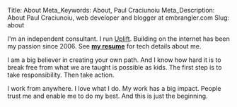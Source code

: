 Title: About
Meta_Keywords: About, Paul Craciunoiu
Meta_Description: About Paul Craciunoiu, web developer and blogger at embrangler.com
Slug: about

I'm an independent consultant. I run [Uplift](https://www.uplift.ltd). Building on the internet has been my passion since 2006. See __[my resume](/cv)__ for tech details about me.

I am a big believer in creating your own path. And I know how hard it is to break free from what we are taught is possible as kids. The first step is to take responsibility. Then take action.

I work from anywhere. I love what I do. My work has a big impact. People trust me and enable me to do my best. And this is just the beginning.
